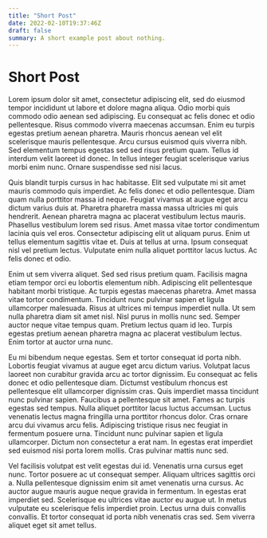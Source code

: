 ```yaml
---
title: "Short Post"
date: 2022-02-10T19:37:46Z
draft: false
summary: A short example post about nothing.
---
```


# Short Post

Lorem ipsum dolor sit amet, consectetur adipiscing elit, sed do eiusmod tempor incididunt ut labore et dolore magna aliqua. Odio morbi quis commodo odio aenean sed adipiscing. Eu consequat ac felis donec et odio pellentesque. Risus commodo viverra maecenas accumsan. Enim eu turpis egestas pretium aenean pharetra. Mauris rhoncus aenean vel elit scelerisque mauris pellentesque. Arcu cursus euismod quis viverra nibh. Sed elementum tempus egestas sed sed risus pretium quam. Tellus id interdum velit laoreet id donec. In tellus integer feugiat scelerisque varius morbi enim nunc. Ornare suspendisse sed nisi lacus.

Quis blandit turpis cursus in hac habitasse. Elit sed vulputate mi sit amet mauris commodo quis imperdiet. Ac felis donec et odio pellentesque. Diam quam nulla porttitor massa id neque. Feugiat vivamus at augue eget arcu dictum varius duis at. Pharetra pharetra massa massa ultricies mi quis hendrerit. Aenean pharetra magna ac placerat vestibulum lectus mauris. Phasellus vestibulum lorem sed risus. Amet massa vitae tortor condimentum lacinia quis vel eros. Consectetur adipiscing elit ut aliquam purus. Enim ut tellus elementum sagittis vitae et. Duis at tellus at urna. Ipsum consequat nisl vel pretium lectus. Vulputate enim nulla aliquet porttitor lacus luctus. Ac felis donec et odio.

Enim ut sem viverra aliquet. Sed sed risus pretium quam. Facilisis magna etiam tempor orci eu lobortis elementum nibh. Adipiscing elit pellentesque habitant morbi tristique. Ac turpis egestas maecenas pharetra. Amet massa vitae tortor condimentum. Tincidunt nunc pulvinar sapien et ligula ullamcorper malesuada. Risus at ultrices mi tempus imperdiet nulla. Ut sem nulla pharetra diam sit amet nisl. Nisl purus in mollis nunc sed. Semper auctor neque vitae tempus quam. Pretium lectus quam id leo. Turpis egestas pretium aenean pharetra magna ac placerat vestibulum lectus. Enim tortor at auctor urna nunc.

Eu mi bibendum neque egestas. Sem et tortor consequat id porta nibh. Lobortis feugiat vivamus at augue eget arcu dictum varius. Volutpat lacus laoreet non curabitur gravida arcu ac tortor dignissim. Eu consequat ac felis donec et odio pellentesque diam. Dictumst vestibulum rhoncus est pellentesque elit ullamcorper dignissim cras. Quis imperdiet massa tincidunt nunc pulvinar sapien. Faucibus a pellentesque sit amet. Fames ac turpis egestas sed tempus. Nulla aliquet porttitor lacus luctus accumsan. Luctus venenatis lectus magna fringilla urna porttitor rhoncus dolor. Cras ornare arcu dui vivamus arcu felis. Adipiscing tristique risus nec feugiat in fermentum posuere urna. Tincidunt nunc pulvinar sapien et ligula ullamcorper. Dictum non consectetur a erat nam. In egestas erat imperdiet sed euismod nisi porta lorem mollis. Cras pulvinar mattis nunc sed.

Vel facilisis volutpat est velit egestas dui id. Venenatis urna cursus eget nunc. Tortor posuere ac ut consequat semper. Aliquam ultrices sagittis orci a. Nulla pellentesque dignissim enim sit amet venenatis urna cursus. Ac auctor augue mauris augue neque gravida in fermentum. In egestas erat imperdiet sed. Scelerisque eu ultrices vitae auctor eu augue ut. In metus vulputate eu scelerisque felis imperdiet proin. Lectus urna duis convallis convallis. Et tortor consequat id porta nibh venenatis cras sed. Sem viverra aliquet eget sit amet tellus.